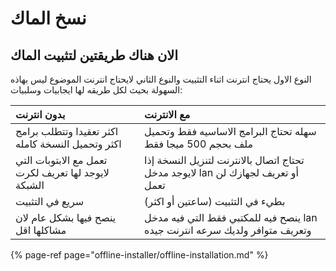 # نسخ الماك

## الان هناك طريقتين لتثبيت الماك

النوع الاول يحتاج انترنت اثناء التثبيت والنوع الثاني لايحتاج انترنت الموضوع ليس بهاذه السهولة بحيث لكل طريقه لها ايجابيات وسلبيات:

| بدون انترنت | مع الانترنت |
| :--- | :--- |
| اكثر تعقيدا وتتطلب برامج اكثر وتحميل النسخة كامله | سهله تحتاج البرامج الاساسيه فقط وتحميل ملف بحجم 500 ميجا فقط |
| تعمل مع الابتوبات التي لايوجد لها تعريف لكرت الشبكة | تحتاج اتصال بالانترنت لتنزيل النسخة إذا لايوجد مدخل lan أو تعريف لجهازك لن تعمل |
| سريع في التثبيت | بطيء في التثبيت \(ساعتين أو اكثر\) |
| ينصح فيها بشكل عام لان مشاكلها اقل | ينصح فيه للمكتبي فقط التي فيه مدخل lan وتعريف متوافر ولديك سرعه انترنت جيده |

{% page-ref page="offline-installer/offline-installation.md" %}

